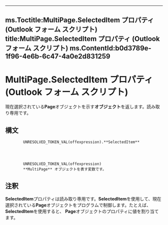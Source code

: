 

---
ms.Toctitle:MultiPage.SelectedItem プロパティ (Outlook フォーム スクリプト)
title:MultiPage.SelectedItem プロパティ (Outlook フォーム スクリプト)
ms.ContentId:b0d3789e-1f96-4e6b-6c47-4a0e2d831259
---
# MultiPage.SelectedItem プロパティ (Outlook フォーム スクリプト)




現在選択されている**Page**オブジェクトを示す**オブジェクト**を返します。読み取り専用です。

## 構文

            UNRESOLVED_TOKEN_VAL(offexpression).**SelectedItem**




            UNRESOLVED_TOKEN_VAL(offexpression)
            **MultiPage** オブジェクトを表す変数です。



## 注釈
**SelectedItem**プロパティは読み取り専用です。**SelectedItem**を使用して、現在選択されている**Page**オブジェクトをプログラムで制御します。たとえば、 **SelectedItem**を使用すると、 **Page**オブジェクトのプロパティに値を割り当てます。





